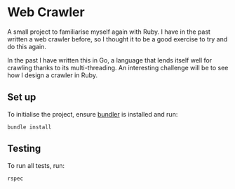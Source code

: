 # Web Crawler

A small project to familiarise myself again with Ruby. I have in the past written a web crawler before, so I thought it to be a good exercise to try and do this again.

In the past I have written this in Go, a language that lends itself well for crawling thanks to its multi-threading. An interesting challenge will be to see how I design a crawler in Ruby.

## Set up
To initialise the project, ensure [bundler](https://bundler.io/) is installed and run:
```
bundle install
```

## Testing
To run all tests, run:
```
rspec
```
